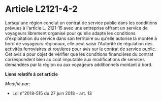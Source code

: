 # Article L2121-4-2

Lorsqu'une région conclut un contrat de service public dans les conditions prévues à l'article L. 2121-15 avec une entreprise
offrant un service de voyageurs librement organisé pour qu'elle adapte les conditions d'exploitation du service dans son
territoire ou qu'elle autorise la montée à bord de voyageurs régionaux, elle peut saisir l'Autorité de régulation des
activités ferroviaires et routières pour avis sur le contrat de service public. Cet avis a pour objet de vérifier que les
conditions financières du contrat correspondent bien au coût imputable aux modifications de services demandées par la région
ou aux voyageurs additionnels montant à bord.

**Liens relatifs à cet article**

_Modifié par_:

  - Loi n°2018-515 du 27 juin 2018 - art. 13
